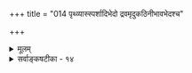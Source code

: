 +++
title = "014 पृथ्व्यास्स्पर्शादिभेदो द्रवमृदुकठिनीभावभेदश्च"

+++
<details><summary>मूलम्</summary>

पृथ्व्यास्स्पर्शादिभेदो द्रवमृदुकठिनीभावभेदश्च दृष्टस्तद्वत्पृथ्वीजलाग्निश्वसनपरिणतिर्लाघवायेति जैनाः ।  
तत्र द्रव्यैक्यमिष्टं क्रमजनिविलयौ त्वागमादप्रकम्प्यौ तर्कैकालम्बिगोष्ठ्यां भजतु बहुमतिं तादृशी लाघवोक्तिः ॥ १४ ॥
</details>

<details><summary>सर्वाङ्कषटीका - १४</summary>

किमर्थमेवं व्यष्टिसमष्ट्यादिक्केशकल्पनम् । एकमेव द्रव्यं विविधविचित्ररूपेण परिणमते चेत्, विचित्रक्रमेणापि तद्भवतु ? इति जैनगन्धेन पृच्छन्तं प्रत्याह - पृथ्व्या इत्यादि । पृथ्व्याः **स्पर्शादिभेदः** = जल- तेजसोरदृष्टः विलक्षणः स्पर्शः दृष्टः । आदिपदेन रूपादीनां ग्रहणम् । एवं द्रवमृदुकठिनीभावभेदश्च **दृष्टः** = द्रवभावः जतुघृतादौ, मृदुभावः कार्पासादौ, कठनीभावः अयः प्रभृतिलोहादिषु, एषां **भेदश्च** = विशेषश्च दृष्टः । पूर्वमतादृशानामपि तादृशत्वापादनमपि संस्कारविशेषवशात् युज्यत इति विप्रत्ययेन सूच्यते । मृदुमृत्तिकया रचितो घटः आमनिक्षिप्तः कठिनो भवत्येव । एकमेव द्रव्यं विचित्रगुणविशिष्टं परिणमत इत्यनुभवसिद्धम् । उष्णस्पर्शवतस्तेजसः शीतस्पर्शवज्जलं जायते इत्युच्यते । **तद्वत्** = एवमेव पृथ्वी- **जलाग्निश्वसनपरिणतिः** = पुद्गलाख्यम् एकमेव द्रव्यं पृथिवीजलतेजोवायुरूपेण परिणमते । एवमङ्गीकारस्य फलं दर्शयति – लाघवायेति । मनुष्यबुद्धेः लाघवपक्षपातित्वात् इति जैनाः आहुः । अविरुद्धं भागमङ्गीकृत्य, इतरांशं निराकरोति – तत्रेत्यादिना । तत्र तस्यां प्रक्रियायाम् **द्रव्यैक्यम्** = एकमेव द्रव्यं प्रकृत्याख्यं विविधविचित्रगुणविशिष्टं परिणमत इति **इष्टम्** = अङ्गीकृतमेव सिद्धान्ते । तर्हि कुत्र विवाद इत्यत्राह - 

[[1]]

[[33]]



क्रमेत्यादि । उत्पत्तिलयक्रमादिकं 'आकाशाद्वायुः ' 'पृथिव्यप्सु प्रलीयते' इत्यादि नियतमिति आगमात् **अप्रकम्प्यौ** =चालयितुमप्यशक्यौ । इदं तत्त्वभेदस्याप्युपलक्षणम् । पुद्गलाख्यं एकं तत्त्वं पृथिव्याद्यात्मना परिणमते, पृथिव्यप्प्रभृतितत्त्वभेदो नास्ति, एकस्या एव मृदः घटादिभेदेन परिणामेऽपि तत्त्वभेदो यथा नास्ति, तथेति जैनाः । सिद्धान्ते पुद्गलाख्यं तत्त्वं नाङ्गीक्रियते श्रुत्यादिप्रमाणाभावात् । एवं पृथिव्यप्प्रभृति- तत्त्वभेदोऽप्यङ्गीक्रियते, श्रुत्यनुसारात् इति जैनप्रक्रिया न वैदिकैरङ्गीकर्तुं शक्या । ननु अस्ति किल महल्लाघवमित्यत्र सोपहासमुत्तरमाह - तकैकेत्यादि । स्वबुद्ध्या तर्कबलेन तत्त्वकल्पने स्यात्तथा । तर्कस्य प्राधान्यमनङ्गीकुर्वतां वैदिकानां गोष्ठ्यां केवललाघवगौरवगणना न बहुमतिं लभते । अतः तादृशी भवत्प्रति- पादिता **लाघवोक्तिः** = लाघववचनम्, तर्कमेकमेवावलम्बतां अवैदिकानां गोष्ठ्यां बहुमतिं भजतु; वयं तु श्रुत्यैकावलम्बाः इत्युपहासः ॥ 

[[5]]

तर्कमात्रावलम्बनस्य किल फलं सर्वज्ञेश्वरनिराकरणम् । ननु वैदिका अपि सांख्यमीमांसकादयः भवदभिमतं नित्यसर्वज्ञं निराकुर्वन्ति श्लोकवार्तिकादावतिविस्तरेण । कमपराधमतिरिक्तं पश्यस्यस्मासु ? आस्तिकनास्तिकपदेऽपि ‘अस्ति नास्ति दिष्टं मतिः' (पा.सू.4-4-60) इति भवदीयेन परमवैदिकेनोक्तमपि विस्मृतं भवद्भिः । अस्ति परलोक इति मतिर्यस्य स आस्तिकः । नास्ति परलोक इति मतिर्यस्य स नास्तिकः । दिष्टमिति मतिर्यस्य स दैष्टिकः इति च विवरणं भवद्भिरेव क्रियते । दिष्टमिति परलोकसाधनं पुण्यपापादिकमुच्यते । परलोकं परलोकसाधनं चाङ्गीकुर्वतामस्माकं नास्तिकता वा कथमुच्यते भवद्भिः ? सांख्यमीमांसकयोस्त्वास्तिकता च कथम्? तयोः वेदप्रामाण्याभ्युपगन्तृत्वान्न नास्तिकतेति चेत्, तदिदं संकेतमात्रम् । न हि भवदीयसूत्रं तादृशार्थे भवद्भिरपि व्याख्यातम् । अर्थस्समानश्चेत् शब्दोपरि भारं निक्षिप्य 'नास्तिको वेदनिन्दकः' इत्यादिनिन्दया कस्य वा को लाभः ? ॥ 

निधाय हृदये हस्तं निर्मत्सरमथोच्यताम् । त्यक्त्वा संकेतभीरुत्वं धैर्यमालम्ब्य कथ्यताम् ॥ अयि भोः ! परमं सत्यं त्रिकालेऽपि हितं नृणाम् । शृणु मात्सर्यमुत्सृज्य भूत्वा सत्यपरायणः ॥ 

प्रथममिदमुच्यतां शान्तात्मन् ! परलोकः कश्चिदस्ति, तत्साधनं च किञ्चिदस्तीति कथमवगतमा- युष्मता? द्वयमप्युभयसंमतमेव किल । तदुपरि चर्चा किमर्था ? उभयसंमतमित्युक्त्वा मा पलायस्व । तादृश- परलोकस्य तत्साधनस्य च सत्त्वे प्रमाणं किमिति पृच्छामः । अस्मदागमा एवेति चेत्, भवदागमापेक्षया वेदाः अतिप्राचीना इति किं न जानासि ? अस्मदागमाः स्वतन्त्रतपोमूला भवदागमापेक्षारहिता इति चेत्, अयि भोः ! 

किं त्वदीया वद स्वर्गादवतीर्णाः, न मानवाः ? य एव वैदिका आसन् भवदीयास्त एव हि । त्वन्मूलपुरुषा नैव जात्वासन् वेदनिन्दकाः । त्वदीयोऽमरसिंहश्च धर्मं वैदिकमाह हि ॥ यदा भवन्तस्संपन्नाः विद्वेषाद्वेदनिन्दकाः । तदारभ्यैव यूयं च घोषिता वेदनिन्दकाः ॥ भगवान् पाणिनिर्नैव जैनः, परमवैदिकः । वेदमूलं च तत्सूत्रमाहास्तिक्यं तु वैदिकम् ॥ वेदाङ्गेषु च मूर्धन्यमाहुर्व्याकरणं बुधाः । तत्रोच्यमानं सर्वं च वेदमूलं भवेद्ध्रुवम् ॥ सर्वार्थपूर्णा वेदाः, न केवलं पारलौकिकाः । वदन्ति वेदास्सर्वेषां हितं त्रैकालिकं ध्रुवम् ॥तत्त्वमुक्ताकलापः 

[[34]]

[ तत्त्वेषु प्रकृतिविभागः ] 

15. 

तत्त्वेष्वाथर्वणेऽष्टौ प्रकृतय उदिताः षोडशान्ये विकाराः 

निष्कर्षेदम्परेऽस्मिन् वचसि तदितरत् सर्वमावर्जनीयम् । दृष्ट्वा सांख्यं पुराणादिकमपि बहुधा निर्वहन्त्येतदेके 

चिन्तासाफल्यमान्द्यात् श्रमबहुलतयाऽप्यत्र तज्ज्ञैरुदासि ॥15॥ 

धर्मार्थकाममोक्षाख्याः पुरुषार्थाश्चतुर्विधाः । एतेषां साधनानीह भवेयुर्विविधानि हि ॥ सर्वमेतच्च लभ्येत कुत्र वान्यत्र चिन्त्यताम् । अधिकारानुरूपेण लभ्यमत्रैव नान्यतः ॥ अतो मात्सर्यमुत्सृज्याश्रय मार्गं तु वैदिकम् । श्रेयो न परमं किञ्चिल्लभ्येतान्यत्र वेदतः ॥ वैदिकानामपि सतां या चेश्वरनिराकृतिः । तत्राशयश्च समये त्वग्रे व्यक्तीभविष्यति ॥ १४ ॥
</details>
